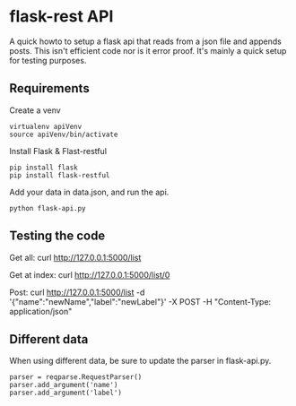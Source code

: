 # flask-rest API
A quick howto to setup a flask api that reads from a json file and appends posts.
This isn't efficient code nor is it error proof. It's mainly a quick setup for testing purposes.

## Requirements
Create a venv
```
virtualenv apiVenv
source apiVenv/bin/activate
```
Install Flask & Flast-restful
```
pip install flask
pip install flask-restful
```
Add your data in data.json, and run the api.
```
python flask-api.py
```

## Testing the code
Get all:
curl http://127.0.0.1:5000/list

Get at index:
curl http://127.0.0.1:5000/list/0

Post:
curl http://127.0.0.1:5000/list -d '{"name":"newName","label":"newLabel"}' -X POST -H "Content-Type: application/json"

## Different data
When using different data, be sure to update the parser in flask-api.py.
```
parser = reqparse.RequestParser()
parser.add_argument('name')
parser.add_argument('label')
```
